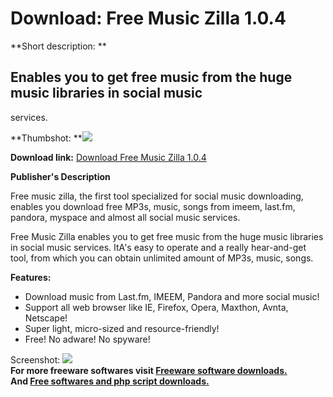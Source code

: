 # Download: Free Music Zilla 1.0.4

**Short description: **

## Enables you to get free music from the huge music libraries in social music
services.

  
**Thumbshot: **![](http://www.freewarefiles.com/screenshot/freemusiczilla_md.gif)   
  
**Download link:** [Download Free Music Zilla 1.0.4](http://freesoftwares.boysofts.com/Free-Music-Zilla_program_35735.html)  
  

**Publisher's Description**  
  

Free music zilla, the first tool specialized for social music downloading,
enables you download free MP3s, music, songs from imeem, last.fm, pandora,
myspace and almost all social music services.

Free Music Zilla enables you to get free music from the huge music libraries
in social music services. ItA's easy to operate and a really hear-and-get
tool, from which you can obtain unlimited amount of MP3s, music, songs.

**Features:**

  * Download music from Last.fm, IMEEM, Pandora and more social music! 
  * Support all web browser like IE, Firefox, Opera, Maxthon, Avnta, Netscape! 
  * Super light, micro-sized and resource-friendly! 
  * Free! No adware! No spyware! 

  
  
Screenshot: ![](http://www.freewarefiles.com/screenshot/freemusiczilla.gif)  
**For more freeware softwares visit [Freeware software downloads.](http://freesoftwares.boysofts.com/)**   
**And [Free softwares and php script downloads.](http://www.boysofts.com/)**

